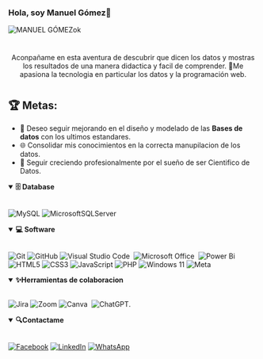### Hola, soy Manuel Gómez👋
![MANUEL GÓMEZok](https://github.com/user-attachments/assets/4647bd0d-22ad-4df6-81ab-daeb1e68dce6)
<br>
#
<div align="center">
  <p>Aconpañame en esta aventura de descubrir que dicen los datos y mostras los resultados de una manera didactica y facil de comprender.
  🚀Me apasiona la tecnologia en particular los datos y la programación web.</p>
</div>


#

## 🏆 Metas:

- 🚀 Deseo seguir mejorando en el diseño y modelado de las **Bases de datos** con los ultimos estandares.
- 🌐 Consolidar mis conocimientos en la correcta manupilacion de los datos.
- 🎨 Seguir creciendo profesionalmente por el sueño de ser Cientifico de Datos.


<details open>
<summary><b>🗄️ Database</b></summary>
<br>

![MySQL](https://img.shields.io/badge/mysql-4479A1.svg?style=for-the-badge&logo=mysql&logoColor=white)
![MicrosoftSQLServer](https://img.shields.io/badge/Microsoft%20SQL%20Server-CC2927?style=for-the-badge&logo=microsoft%20sql%20server&logoColor=white)

</details>

<details open>
<summary><b>💻 Software</b></summary>
<br>

![Git](https://img.shields.io/badge/git-%23F05033.svg?style=for-the-badge&logo=git&logoColor=white)
![GitHub](https://img.shields.io/badge/github-%23121011.svg?style=for-the-badge&logo=github&logoColor=white)
![Visual Studio Code](https://img.shields.io/badge/-VSCODE-007ACC?style=for-the-badge&&logo=visual-studio-code&logoColor=white)&nbsp;
![Microsoft Office](https://img.shields.io/badge/-MS%20Office-D83B01?style=for-the-badge&logo=microsoft-office&logoColor=white)&nbsp;
![Power Bi](https://img.shields.io/badge/power_bi-F2C811?style=for-the-badge&logo=powerbi&logoColor=black)
![HTML5](https://img.shields.io/badge/html5-%23E34F26.svg?style=for-the-badge&logo=html5&logoColor=white)
![CSS3](https://img.shields.io/badge/css3-%231572B6.svg?style=for-the-badge&logo=css3&logoColor=white)
![JavaScript](https://img.shields.io/badge/javascript-%23323330.svg?style=for-the-badge&logo=javascript&logoColor=%23F7DF1E)
![PHP](https://img.shields.io/badge/php-%23777BB4.svg?style=for-the-badge&logo=php&logoColor=white)
![Windows 11](https://img.shields.io/badge/Windows%2011-%230079d5.svg?style=for-the-badge&logo=Windows%2011&logoColor=white)
![Meta](https://img.shields.io/badge/Meta-%230467DF.svg?style=for-the-badge&logo=Meta&logoColor=white)


</details>

<details open>
  <summary><b>✨Herramientas de colaboracion</b></summary>
<br>
  
![Jira](https://img.shields.io/badge/jira-%230A0FFF.svg?style=for-the-badge&logo=jira&logoColor=white)
![Zoom](https://img.shields.io/badge/Zoom-2D8CFF?style=for-the-badge&logo=zoom&logoColor=white)
![Canva](https://img.shields.io/badge/-Canva-00C4CC?style=for-the-badge&logo=canva&logoColor=white)&nbsp;
![ChatGPT](https://img.shields.io/badge/chatGPT-74aa9c?style=for-the-badge&logo=openai&logoColor=white).

</details>

<details open>
  <summary><b>🔍Contactame</b></summary>
<br>

[![Facebook](https://img.shields.io/badge/Facebook-%231877F2.svg?style=for-the-badge&logo=Facebook&logoColor=white)](https://www.facebook.com/magomezg08)
[![LinkedIn](https://img.shields.io/badge/linkedin-%230077B5.svg?style=for-the-badge&logo=linkedin&logoColor=white)](https://www.linkedin.com/in/manuel-gomez-garcia-a424832a9/)
[![WhatsApp](https://img.shields.io/badge/WhatsApp-25D366?style=for-the-badge&logo=whatsapp&logoColor=white)](https://api.whatsapp.com/send?phone=943046339)
<br>
  

</details>


</div>

<!--
**manuelgomezg/manuelgomezg** is a ✨ _special_ ✨ repository because its `README.md` (this file) appears on your GitHub profile.

Here are some ideas to get you started:

- 🔭 I’m currently working on ...
- 🌱 I’m currently learning ...
- 👯 I’m looking to collaborate on ...
- 🤔 I’m looking for help with ...
- 💬 Ask me about ...
- 📫 How to reach me: ...
- 😄 Pronouns: ...
- ⚡ Fun fact: ...
-->
